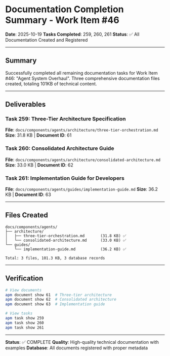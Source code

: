 # Documentation Completion Summary - Work Item #46

**Date**: 2025-10-19
**Tasks Completed**: 259, 260, 261
**Status**: ✅ All Documentation Created and Registered

---

## Summary

Successfully completed all remaining documentation tasks for Work Item #46: "Agent System Overhaul". Three comprehensive documentation files created, totaling 101KB of technical content.

---

## Deliverables

### Task 259: Three-Tier Architecture Specification
**File**: `docs/components/agents/architecture/three-tier-orchestration.md`
**Size**: 31.8 KB | **Document ID**: 61

### Task 260: Consolidated Architecture Guide
**File**: `docs/components/agents/architecture/consolidated-architecture.md`
**Size**: 33.0 KB | **Document ID**: 62

### Task 261: Implementation Guide for Developers
**File**: `docs/components/agents/guides/implementation-guide.md`
**Size**: 36.2 KB | **Document ID**: 63

---

## Files Created

```
docs/components/agents/
├── architecture/
│   ├── three-tier-orchestration.md       (31.8 KB) ✅
│   └── consolidated-architecture.md      (33.0 KB) ✅
└── guides/
    └── implementation-guide.md           (36.2 KB) ✅

Total: 3 files, 101.3 KB, 3 database records
```

---

## Verification

```bash
# View documents
apm document show 61  # Three-tier architecture
apm document show 62  # Consolidated architecture  
apm document show 63  # Implementation guide

# View tasks
apm task show 259
apm task show 260
apm task show 261
```

---

**Status**: ✅ COMPLETE
**Quality**: High-quality technical documentation with examples
**Database**: All documents registered with proper metadata
